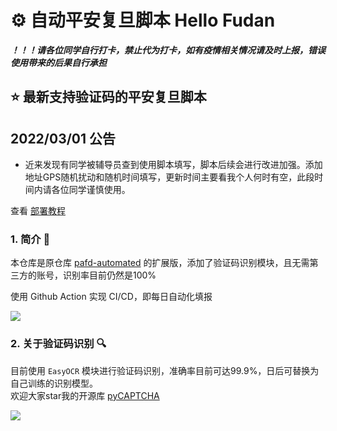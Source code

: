 # ⚙ 自动平安复旦脚本 Hello Fudan
***！！！请各位同学自行打卡，禁止代为打卡，如有疫情相关情况请及时上报，错误使用带来的后果自行承担***

## ⭐️ 最新支持验证码的平安复旦脚本

## 2022/03/01 公告 
- 近来发现有同学被辅导员查到使用脚本填写，脚本后续会进行改进加强。添加地址GPS随机扰动和随机时间填写，更新时间主要看我个人何时有空，此段时间内请各位同学谨慎使用。

查看 [部署教程](https://github.com/ZiYang-xie/pafd-automated/tree/master/docs)

### 1. 简介 📃
本仓库是原仓库 [pafd-automated](https://github.com/FDUCSLG/pafd-automated) 的扩展版，添加了验证码识别模块，且无需第三方的账号，识别率目前仍然是100%

使用 Github Action 实现 CI/CD，即每日自动化填报

![](https://tva1.sinaimg.cn/large/008i3skNgy1gvtydb7os0j30pg0drwf7.jpg)

### 2. 关于验证码识别 🔍
目前使用 ```EasyOCR``` 模块进行验证码识别，准确率目前可达99.9%，日后可替换为自己训练的识别模型。  
欢迎大家star我的开源库 [pyCAPTCHA](https://github.com/ZiYang-xie/PyCAPTCHA)

![](https://tva1.sinaimg.cn/large/008i3skNgy1gvtyc9lzodj30oy0l4tb5.jpg)




  
